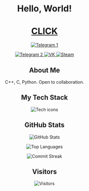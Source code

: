 <div align="center">
  <h1>Hello, World!</h1>

  <div align="center">
  <h1><a href="https://kuzia15.github.io/">CLICK</a></h1>
</div>
    <a href="https://t.me/kuzia15">
      <img src="https://img.shields.io/badge/-TG 1-26A5E4?style=for-the-badge&logo=telegram&logoColor=white" alt="Telegram 1"/>
    </a>
    <p>
    <a href="https://t.me/github_log">
      <img src="https://img.shields.io/badge/-TG 2-26A5E4?style=for-the-badge&logo=telegram&logoColor=white" alt="Telegram 2"/>
    </a>
    <a href="https://vk.com/kuzia15">
      <img src="https://img.shields.io/badge/-VK-0077FF?style=for-the-badge&logo=vk&logoColor=white" alt="VK"/>
    </a>
    <a href="https://steamcommunity.com/id/kuzia15">
      <img src="https://img.shields.io/badge/-Steam-000000?style=for-the-badge&logo=steam&logoColor=white" alt="Steam"/>
    </a>
  </p>

  <h2>About Me</h2>
  <p>
    C++, C, Python. Open to collaboration.
  </p>

  <h2>My Tech Stack</h2>
  <p>
    <img src="https://skillicons.dev/icons?i=cpp,c,cs,python,github,visualstudio,pycharm,clion,androidstudio,vscode" alt="Tech icons" />
  </p>

  <h2>GitHub Stats</h2>
  <p>
    <img src="https://github-readme-stats.vercel.app/api?username=kuzia15&show_icons=true&theme=dark&hide_border=true&bg_color=0D1117" alt="GitHub Stats" />
  </p>
  <p>
    <img src="https://github-readme-stats.vercel.app/api/top-langs/?username=kuzia15&layout=compact&theme=dark&hide_border=true&bg_color=0D1117&hide=html,css,scss" alt="Top Languages" />
  </p>
  <p>
    <img src="https://streak-stats.demolab.com?user=kuzia15&theme=dark&hide_border=true&background=0D1117" alt="Commit Streak" />
  </p>

  <h2>Visitors</h2>
  <p>
    <img src="https://visitor-badge.laobi.icu/badge?page_id=kuzia15.kuzia15&style=flat-square&color=6A5ACD&label=Unique+Visitors" alt="Visitors"/>
  </p>
</div>
